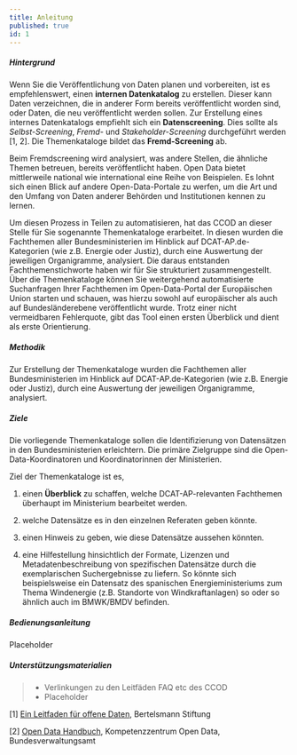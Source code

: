 ```yaml
---
title: Anleitung
published: true
id: 1
---
```

##### Hintergrund

Wenn Sie die Veröffentlichung von Daten planen und vorbereiten, ist es empfehlenswert, einen **internen Datenkatalog** zu erstellen. Dieser kann Daten verzeichnen, die in anderer Form bereits veröffentlicht worden sind, oder Daten, die neu veröffentlicht werden sollen. Zur Erstellung eines internes Datenkatalogs empfiehlt sich ein **Datenscreening**. Dies sollte als *Selbst-Screening*, *Fremd*- und *Stakeholder-Screening* durchgeführt werden [1, 2]. Die Themenkataloge bildet das **Fremd-Screening** ab.

Beim Fremdscreening wird analysiert, was andere Stellen, die ähnliche Themen betreuen, bereits veröffentlicht haben. Open Data bietet mittlerweile national wie international eine Reihe von Beispielen. Es lohnt sich einen Blick auf andere Open-Data-Portale zu werfen, um die Art und den Umfang von Daten anderer Behörden und Institutionen kennen zu lernen.

Um diesen Prozess in Teilen zu automatisieren, hat das CCOD an dieser Stelle für Sie sogenannte Themenkataloge erarbeitet. In diesen wurden die Fachthemen aller Bundesministerien im Hinblick auf DCAT-AP.de-Kategorien (wie z.B. Energie oder Justiz), durch eine Auswertung der jeweiligen Organigramme, analysiert. Die daraus entstanden Fachthemenstichworte  haben wir für Sie strukturiert zusammengestellt. Über die Themenkataloge können Sie weitergehend automatisierte Suchanfragen Ihrer Fachthemen im Open-Data-Portal der Europäischen Union starten und schauen, was hierzu sowohl auf europäischer als auch auf Bundesländerebene veröffentlicht wurde. Trotz einer nicht vermeidbaren Fehlerquote, gibt das Tool einen ersten Überblick und dient als erste Orientierung.

##### Methodik

Zur Erstellung der Themenkataloge wurden die Fachthemen aller Bundesministerien im Hinblick auf DCAT-AP.de-Kategorien (wie z.B. Energie oder Justiz), durch eine Auswertung der jeweiligen Organigramme, analysiert.

##### Ziele

Die vorliegende Themenkataloge sollen die Identifizierung von Datensätzen in den Bundesministerien erleichtern. Die primäre Zielgruppe sind die Open-Data-Koordinatoren und Koordinatorinnen der Ministerien.

Ziel der Themenkataloge ist es,

1. einen **Überblick** zu schaffen, welche DCAT-AP-relevanten Fachthemen überhaupt im Ministerium bearbeitet werden.

2. welche Datensätze es in den einzelnen Referaten geben könnte.

3. einen Hinweis zu geben, wie diese Datensätze aussehen könnten.

4. eine Hilfestellung hinsichtlich der Formate, Lizenzen und Metadatenbeschreibung von spezifischen Datensätze durch die exemplarischen Suchergebnisse zu liefern. So könnte sich beispielsweise ein Datensatz des spanischen Energieministeriums zum Thema Windenergie (z.B. Standorte von Windkraftanlagen) so oder so ähnlich auch im BMWK/BMDV befinden.

##### Bedienungsanleitung

Placeholder

##### Unterstützungsmaterialien

> - Verlinkungen zu den Leitfäden FAQ etc des CCOD
> - Placeholder

[1] [Ein Leitfaden für offene Daten](https://www.bertelsmann-stiftung.de/fileadmin/files/Projekte/Smart_Country/Open_Data_Leitfaden.pdf), Bertelsmann Stiftung

[2] [Open Data Handbuch](https://www.bva.bund.de/SharedDocs/Downloads/DE/Behoerden/Beratung/Methoden/open_data_handbuch.pdf?__blob=publicationFile&v=8), Kompetenzzentrum Open Data, Bundesverwaltungsamt
